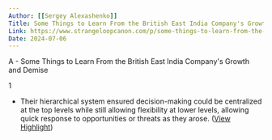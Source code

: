 ```yaml
---
Author: [[Sergey Alexashenko]]
Title: Some Things to Learn From the British East India Company's Growth and Demise
Link: https://www.strangeloopcanon.com/p/some-things-to-learn-from-the-british
Date: 2024-07-06
---
```

A - Some Things to Learn From the British East India Company's Growth and Demise

1
- Their hierarchical system ensured decision-making could be centralized at the top levels while still allowing flexibility at lower levels, allowing quick response to opportunities or threats as they arose. ([View Highlight](https://instapaper.com/read/1519926561/20015167))
